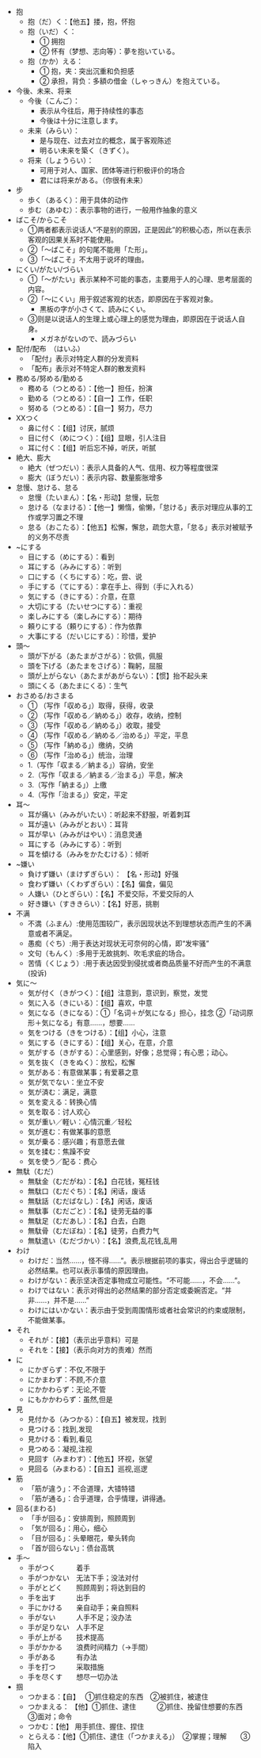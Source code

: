   * 抱
    * 抱（だ）く：【他五】搂，抱，怀抱
    * 抱（いだ）く：
      * ① 拥抱
      * ② 怀有（梦想、志向等）：夢を抱いている。
    * 抱（かか）える：
      * ① 抱，夹：突出沉重和负担感
      * ② 承担，背负：多額の借金（しゃっきん）を抱えている。
  * 今後、未来、将来
    * 今後（こんご）：
      * 表示从今往后，用于持续性的事态
      * 今後は十分に注意します。
    * 未来（みらい）：
      * 是与现在、过去对立的概念，属于客观陈述
      * 明るい未来を築く（きずく）。
    * 将来（しょうらい）：
      * 可用于对人、国家、团体等进行积极评价的场合
      * 君には将来がある。（你很有未来）
  * 步
    * 歩く（あるく）：用于具体的动作
    * 歩む（あゆむ）：表示事物的进行，一般用作抽象的意义
  * ばこそ/からこそ
    * ①两者都表示说话人“不是别的原因，正是因此”的积极心态，所以在表示客观的因果关系时不能使用。
    * ②「～ばこそ」的句尾不能用「た形」。
    * ③「～ばこそ」不太用于说坏的理由。
  * にくい/がたい/づらい
    * ①「～がたい」表示某种不可能的事态，主要用于人的心理、思考层面的内容。
    * ②「～にくい」用于叙述客观的状态，即原因在于客观对象。
      * 黒板の字が小さくて、読みにくい。
    * ③则是以说话人的生理上或心理上的感觉为理由，即原因在于说话人自身。
      * メガネがないので、読みづらい
  * 配付/配布　（はいふ）
    * 「配付」表示对特定人群的分发资料
    * 「配布」表示对不特定人群的散发资料
  * 務める/努める/勤める
    * 務める（つとめる）：【他一】担任，扮演
    * 勤める（つとめる）：【自一】工作，任职
    * 努める（つとめる）：【自一】努力，尽力
  * XXつく
    * 鼻に付く：【组】讨厌，腻烦
    * 目に付く（めにつく）：【组】显眼，引人注目
    * 耳に付く：【组】听后忘不掉，听厌，听腻
  * 絶大、膨大
    * 絶大（ぜつだい）：表示人具备的人气、信用、权力等程度很深 
    * 膨大（ぼうだい）：表示内容、数量膨胀增多
  * 怠慢、怠ける、怠る
    * 怠慢（たいまん）：【名・形动】怠慢，玩忽
    * 怠ける（なまける）：【他一】懒惰，偷懒，「怠ける」表示对理应从事的工作或学习置之不理
    * 怠る（おこたる）：【他五】松懈，懈怠，疏忽大意，「怠る」表示对被赋予的义务不尽责
  * ~にする
    * 目にする（めにする）：看到
    * 耳にする（みみにする）：听到
    * 口にする（くちにする）：吃，尝、说
    * 手にする（てにする）：拿在手上、得到（手に入れる）
    * 気にする（きにする）：介意，在意
    * 大切にする（たいせつにする）：重视
    * 楽しみにする（楽しみにする）：期待
    * 頼りにする（頼りにする）：作为依靠
    * 大事にする（だいじにする）：珍惜，爱护
  * 頭～
    * 頭が下がる（あたまがさがる）：钦佩，佩服
    * 頭を下げる（あたまをさげる）：鞠躬，屈服
    * 頭が上がらない（あたまがあがらない）：【惯】抬不起头来
    * 頭にくる（あたまにくる）：生气
  * おさめる/おさまる
    * ① （写作「収める」）取得，获得，收录
    * ② （写作「収める／納める」）收存，收纳，控制
    * ③ （写作「収める／納める」）收取，接受
    * ④ （写作「収める／納める／治める」）平定，平息
    * ⑤ （写作「納める」）缴纳，交纳
    * ⑥ （写作「治める」）统治，治理
    * 1.（写作「収まる／納まる」）容纳，安坐
    * 2.（写作「収まる／納まる／治まる」）平息，解决
    * 3.（写作「納まる」）上缴
    * 4.（写作「治まる」）安定，平定
  * 耳～
    * 耳が痛い（みみがいたい）：听起来不舒服，听着刺耳
    * 耳が遠い（みみがとおい）：耳背
    * 耳が早い（みみがはやい）：消息灵通
    * 耳にする（みみにする）：听到
    * 耳を傾ける（みみをかたむける）：倾听
  * ~嫌い
    * 負けず嫌い（まけずぎらい）： 【名・形动】好强
    * 食わず嫌い（くわずぎらい）：【名】偏食，偏见
    * 人嫌い（ひとぎらい）：【名】不爱交际，不爱交际的人
    * 好き嫌い（すききらい）：【名】好恶，挑剔
  * 不满
    * 不満（ふまん）:使用范围较广，表示因现状达不到理想状态而产生的不满意或者不满足。
    * 愚痴（ぐち）:用于表达对现状无可奈何的心情，即“发牢骚”
    * 文句（もんく）:多用于无故挑刺、吹毛求疵的场合。
    * 苦情（くじょう）:用于表达因受到侵扰或者商品质量不好而产生的不满意(投诉)
  * 気に～
    * 気が付く（きがつく）：【组】注意到，意识到，察觉，发觉
    * 気に入る（きにいる）：【组】喜欢，中意
    * 気になる（きになる）：①「名词＋が気になる」担心，挂念  ②「动词原形＋気になる」有意……，想要……
    * 気をつける（きをつける）：【组】小心，注意
    * 気にする（きにする）：【组】关心，在意，介意
    * 気がする（きがする）：心里感到，好像；总觉得；有心思；动心。
    * 気を抜く（きをぬく）：放松，松懈
    * 気がある：有意做某事；有爱慕之意
    * 気が気でない：坐立不安
    * 気が済む：满足，满意
    * 気を変える：转换心情
    * 気を取る：讨人欢心 
    * 気が重い／軽い：心情沉重／轻松
    * 気が進む：有做某事的意愿
    * 気が乗る：感兴趣；有意愿去做
    * 気を揉む：焦躁不安
    * 気を使う／配る：费心
  * 無駄（むだ）
    * 無駄金（むだがね）：【名】白花钱，冤枉钱
    * 無駄口（むだぐち）：【名】闲话，废话
    * 無駄話（むだばなし）：【名】闲话，废话
    * 無駄事（むだごと）：【名】徒劳无益的事
    * 無駄足（むだあし）：【名】白去，白跑
    * 無駄骨（むだぼね）：【名】徒劳，白费力气
    * 無駄遣い（むだづかい）：【名】浪费,乱花钱,乱用
  * わけ
    * わけだ：当然……，怪不得……”。表示根据前项的事实，得出合乎逻辑的必然结果。也可以表示事情的原因理由。
    * わけがない：表示坚决否定事物成立可能性。“不可能……，不会……”。
    * わけではない：表示对得出的必然结果的部分否定或委婉否定。“并非……，并不是……”
    * わけにはいかない：表示由于受到周围情形或者社会常识的约束或限制，不能做某事。
  * それ
    * それが：【接】（表示出乎意料）可是
    * それを：【接】（表示向对方的责难）然而
  * に
    * にかぎらず：不仅,不限于
    * にかまわず：不顾,不介意
    * にかかわらず：无论,不管
    * にもかかわらず：虽然,但是
  * 見
    * 見付かる（みつかる）：【自五】被发现，找到
    * 見つける：找到,发现
    * 見かける：看到,看见
    * 見つめる：凝视,注视
    * 見回す（みまわす）：【他五】环视，张望
    * 見回る（みまわる）：【自五】巡视,巡逻
  * 筋
    * 「筋が違う」：不合道理，大错特错
    * 「筋が通る」：合乎道理，合乎情理，讲得通。
  * 回る(まわる)
    * 「手が回る」：安排周到，照顾周到
    * 「気が回る」：用心，细心
    * 「目が回る」：头晕眼花，晕头转向
    * 「首が回らない」：债台高筑
  * 手～
    * 手がつく　　　着手
    * 手がつかない　无法下手；没法对付
    * 手がとどく　　照顾周到；将达到目的
    * 手を出す　　　出手
    * 手にかける　　亲自动手；亲自照料
    * 手がない　　　人手不足；没办法
    * 手が足りない　人手不足
    * 手が上がる　　技术提高
    * 手がかかる　　浪费时间精力（→手間）
    * 手がある　　　有办法
    * 手を打つ　　　采取措施
    * 手を尽くす　　想尽一切办法
  * 掴
    * つかまる：【自】　 ①抓住稳定的东西　②被抓住，被逮住
    * つかまえる： 【他】①抓住、逮住　　　②抓住、挽留住想要的东西　　　③面对；命令
    * つかむ：【他】 用手抓住、握住、捏住
    * とらえる：【他】①抓住、逮住（「つかまえる」）　②掌握；理解　　③陷入
